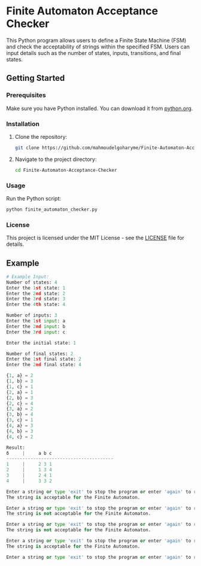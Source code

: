 # Finite Automaton Acceptance Checker

This Python program allows users to define a Finite State Machine (FSM) and check the acceptability of strings within the specified FSM. Users can input details such as the number of states, inputs, transitions, and final states.

## Getting Started

### Prerequisites

Make sure you have Python installed. You can download it from [python.org](https://www.python.org/downloads/).

### Installation

1. Clone the repository:

    ```bash
    git clone https://github.com/mahmoudelgoharyme/Finite-Automaton-Acceptance-Checker.git
    ```

2. Navigate to the project directory:

    ```bash
    cd Finite-Automaton-Acceptance-Checker
    ```

### Usage

Run the Python script:

```bash
python finite_automaton_checker.py
```

### License

This project is licensed under the MIT License - see the [LICENSE](LICENSE) file for details.

## Example

```python
# Example Input:
Number of states: 4
Enter the 1st state: 1
Enter the 2nd state: 2
Enter the 3rd state: 3
Enter the 4th state: 4

Number of inputs: 3
Enter the 1st input: a
Enter the 2nd input: b
Enter the 3rd input: c

Enter the initial state: 1

Number of final states: 2
Enter the 1st final state: 2
Enter the 2nd final state: 4

{1, a} = 2
{1, b} = 3
{1, c} = 1
{2, a} = 1
{2, b} = 3
{2, c} = 4
{3, a} = 2
{3, b} = 4
{3, c} = 1
{4, a} = 3
{4, b} = 3
{4, c} = 2

Result:
δ     |     a b c
----------------------------------------
1     |     2 3 1
2     |     1 3 4
3     |     2 4 1
4     |     3 3 2

Enter a string or type 'exit' to stop the program or enter 'again' to run the program again: ccca
The string is acceptable for the Finite Automaton.

Enter a string or type 'exit' to stop the program or enter 'again' to run the program again: cbabc
The string is not acceptable for the Finite Automaton.

Enter a string or type 'exit' to stop the program or enter 'again' to run the program again: b
The string is not acceptable for the Finite Automaton.

Enter a string or type 'exit' to stop the program or enter 'again' to run the program again: bbbb
The string is acceptable for the Finite Automaton.

Enter a string or type 'exit' to stop the program or enter 'again' to run the program again: exit
